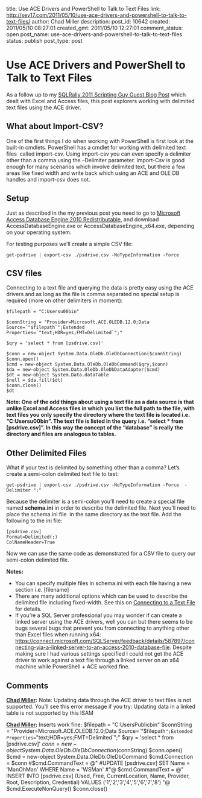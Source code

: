 title: Use ACE Drivers and PowerShell to Talk to Text Files
link: http://sev17.com/2011/05/10/use-ace-drivers-and-powershell-to-talk-to-text-files/
author: Chad Miller
description: 
post_id: 10642
created: 2011/05/10 08:27:01
created_gmt: 2011/05/10 12:27:01
comment_status: open
post_name: use-ace-drivers-and-powershell-to-talk-to-text-files
status: publish
post_type: post

# Use ACE Drivers and PowerShell to Talk to Text Files

As a follow up to my [SQLRally 2011 Scripting Guy Guest Blog Post](/2011/05/sqlrally-2011-scripting-guy-guest-blog-post/) which dealt with Excel and Access files, this post explorers working with delimited text files using the ACE driver.

## What about Import-CSV?

One of the first things I do when working with PowerShell is first look at the built-in cmdlets. PowerShell has a cmdlet for working with delimited text files  called import-csv. Using import-csv you can even specify a delimiter other than a comma using the –Delimiter parameter. Import-Csv is good enough for many scenarios which involve delimited text, but there a few areas like fixed width and write back which using an ACE and OLE DB handles and import-csv does not.

## Setup

Just as described in the my previous post you need to go to [Microsoft Access Database Engine 2010 Redistributable](http://www.microsoft.com/downloads/en/details.aspx?FamilyID=c06b8369-60dd-4b64-a44b-84b371ede16d&displaylang=en), and download AccessDatabaseEngine.exe or AccessDatabaseEngine_x64.exe, depending on your operating system. 

For testing purposes we’ll create a simple CSV file:
    
    
    get-psdrive | export-csv ./psdrive.csv -NoTypeInformation -Force

## CSV files

Connecting to a text file and querying the data is pretty easy using the ACE drivers and as long as the file is comma separated no special setup is required (more on other delimiters in moment):
    
    
    $filepath = "C:Usersu00bin"
    
    $connString = "Provider=Microsoft.ACE.OLEDB.12.0;Data Source=`"$filepath`";Extended Properties=`"text;HDR=yes;FMT=Delimited`";"
    
    $qry = 'select * from [psdrive.csv]'
    
    $conn = new-object System.Data.OleDb.OleDbConnection($connString)
    $conn.open()
    $cmd = new-object System.Data.OleDb.OleDbCommand($qry,$conn) 
    $da = new-object System.Data.OleDb.OleDbDataAdapter($cmd) 
    $dt = new-object System.Data.dataTable 
    $null = $da.fill($dt)
    $conn.close()
    $dt

**Note: One of the odd things about using a text file as a data source is that unlike Excel and Access files in which you list the full path to the file, with text files you only specify the directory where the text file is located i.e. “C:Usersu00bin”. The text file is listed in the query i.e. “select * from [psdrive.csv]”. In this way the concept of the “database” is really the directory and files are analogous to tables.**

## Other Delimited Files

What if your text is delimited by something other than a comma? Let’s create a semi-colon delimited text file to test:
    
    
    get-psdrive | export-csv ./psdrive.csv -NoTypeInformation -Force  -Delimiter ";"

Because the delimiter is a semi-colon you’ll need to create a special file named **schema.ini** in order to describe the delimited file. Next you'll need to place the schema.ini file  in the same directory as the text file. Add the following to the ini file:
    
    
    [psdrive.csv]
    Format=Delimited(;)
    ColNameHeader=True

Now we can use the same code as demonstrated for a CSV file to query our semi-colon delimited file.

**Notes:**

  * You can specify multiple files in schema.ini with each file having a new section i.e. [filename] 
  * There are many additional options which can be used to describe the delimited file including fixed-width. See this on [Connecting to a Text File](http://en.csharp-online.net/Connect_Data_ADO_NET%E2%80%94Discussion_14) for details. 
  * If you’re a SQL Server professional you may wonder if can create a linked server using the ACE drivers, well you can but there seems to be bugs several bugs that prevent you from connecting to anything other than Excel files when running x64: <https://connect.microsoft.com/SQLServer/feedback/details/587897/connecting-via-a-linked-server-to-an-access-2010-database-file>. Despite making sure I had various settings specified I could not get the ACE driver to work against a text file through a linked server on an x64 machine while PowerShell + ACE worked fine.

## Comments

**[Chad Miller](#254 "2011-11-13 15:10:53"):** Note: Updating data through the ACE driver to text files is not supported. You'll see this error message if you try: Updating data in a linked table is not supported by this ISAM

**[Chad Miller](#255 "2011-11-13 15:15:44"):** Inserts work fine: $filepath = "C:UsersPublicbin" $connString = "Provider=Microsoft.ACE.OLEDB.12.0;Data Source=`"$filepath`";Extended Properties=`"text;HDR=yes;FMT=Delimited`";" $qry = 'select * from [psdrive.csv]' $conn = new-object System.Data.OleDb.OleDbConnection($connString) $conn.open() $cmd = new-object System.Data.OleDb.OleDbCommand $cmd.Connection = $conn #$cmd.CommandText = @" #UPDATE [psdrive.csv] SET Name = 'ManOhMan' WHERE Name = 'WSMan' #"@ $cmd.CommandText = @" INSERT INTO [psdrive.csv] (Used, Free, CurrentLocation, Name, Provider, Root, Description, Credential) VALUES ('1','2','3','4','5','6','7','8') "@ $cmd.ExecuteNonQuery() $conn.close()

